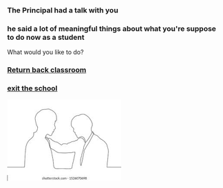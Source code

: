 ### The Principal had a talk with you
### he said a lot of meaningful things about what you're suppose to do now as a student

What would you like to do?

### [Return back classroom](../truth-ending/truth-ending.md)
### [exit the school](../ending4/ending4.md)

![Alt text](image.png)
